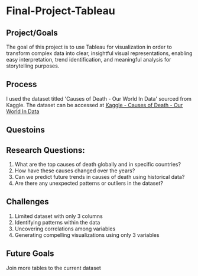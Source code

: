 # Final-Project-Tableau

## Project/Goals
The goal of this project is to use Tableau for visualization in order to transform complex data into clear, insightful visual representations, enabling easy interpretation, trend identification, and meaningful analysis for storytelling purposes.

## Process
I used the dataset titled 'Causes of Death - Our World In Data' sourced from Kaggle. The dataset can be accessed at [Kaggle - Causes of Death - Our World In Data](https://www.kaggle.com/datasets/ivanchvez/causes-of-death-our-world-in-data?resource=download)


## Questoins 
## Research Questions:

1. What are the top causes of death globally and in specific countries?
2. How have these causes changed over the years?
3. Can we predict future trends in causes of death using historical data?
4. Are there any unexpected patterns or outliers in the dataset? 



## Challenges 
1. Limited dataset with only 3 columns
2. Identifying patterns within the data
3. Uncovering correlations among variables
4. Generating compelling visualizations using only 3 variables
   
## Future Goals
Join more tables to the current dataset
